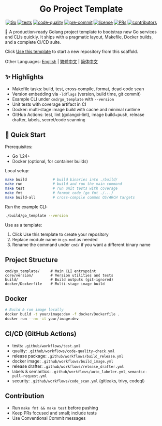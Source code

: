 <div align="center" markdown="1">

# Go Project Template

[![Go](https://img.shields.io/badge/Go-1.24+-00ADD8?logo=go&logoColor=white)](https://go.dev/dl/)
[![tests](https://github.com/Mai0313/go_template/actions/workflows/test.yml/badge.svg)](.github/workflows/test.yml)
[![code-quality](https://github.com/Mai0313/go_template/actions/workflows/code-quality-check.yml/badge.svg)](https://github.com/Mai0313/go_template/actions/workflows/code-quality-check.yml)
[![pre-commit](https://img.shields.io/badge/pre--commit-enabled-brightgreen?logo=pre-commit)](https://github.com/pre-commit/pre-commit)
[![license](https://img.shields.io/badge/License-MIT-green.svg?labelColor=gray)](https://github.com/Mai0313/go_template/tree/master?tab=License-1-ov-file)
[![PRs](https://img.shields.io/badge/PRs-welcome-brightgreen.svg)](https://github.com/Mai0313/go_template/pulls)
[![contributors](https://img.shields.io/github/contributors/Mai0313/go_template.svg)](https://github.com/Mai0313/go_template/graphs/contributors)

</div>

🚀 A production‑ready Golang project template to bootstrap new Go services and CLIs quickly. It ships with a pragmatic layout, Makefile, Docker builds, and a complete CI/CD suite.

Click [Use this template](../../generate) to start a new repository from this scaffold.

Other Languages: [English](README.md) | [繁體中文](README.zh-TW.md) | [简体中文](README.zh-CN.md)

## ✨ Highlights

- Makefile tasks: build, test, cross‑compile, format, dead‑code scan
- Version embedding via `-ldflags` (version, build time, git commit)
- Example CLI under `cmd/go_template` with `--version`
- Unit tests with coverage artifact in CI
- Docker: multi‑stage image build with cache and minimal runtime
- GitHub Actions: test, lint (golangci‑lint), image build+push, release drafter, labels, secret/code scanning

## 🚀 Quick Start

Prerequisites:

- Go 1.24+
- Docker (optional, for container builds)

Local setup:

```bash
make build            # build binaries into ./build/
make run              # build and run the main command
make test             # run unit tests with coverage
make fmt              # format code (go fmt ./...)
make build-all        # cross‑compile common OS/ARCH targets
```

Run the example CLI:

```bash
./build/go_template --version
```

Use as a template:

1. Click Use this template to create your repository
2. Replace module name in `go.mod` as needed
3. Rename the command under `cmd/` if you want a different binary name

## Project Structure

```text
cmd/go_template/     # Main CLI entrypoint
core/version/        # Version utilities and tests
build/               # Build outputs (git‑ignored)
docker/Dockerfile    # Multi‑stage image build
```

## Docker

```bash
# Build & run image locally
docker build -t your/image:dev -f docker/Dockerfile .
docker run --rm -it your/image:dev
```

## CI/CD (GitHub Actions)

- tests: `.github/workflows/test.yml`
- quality: `.github/workflows/code-quality-check.yml`
- release package: `.github/workflows/build_release.yml`
- docker image: `.github/workflows/build_image.yml`
- release drafter: `.github/workflows/release_drafter.yml`
- labels & semantics: `.github/workflows/auto_labeler.yml`, `semantic-pull-request.yml`
- security: `.github/workflows/code_scan.yml` (gitleaks, trivy, codeql)

## Contribution

- Run `make fmt && make test` before pushing
- Keep PRs focused and small; include tests
- Use Conventional Commit messages
